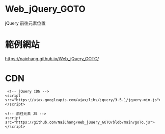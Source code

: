 # Web_jQuery_GOTO
jQuery 前往元素位置

# 範例網站
https://naichang.github.io/Web_jQuery_GOTO/

# CDN

```
 <!-- jQuery CDN -->
<script src="https://ajax.googleapis.com/ajax/libs/jquery/3.5.1/jquery.min.js"></script>

<!-- 前往元素 JS -->
<script src="https://github.com/NaiChang/Web_jQuery_GOTO/blob/main/goTo.js"></script>

